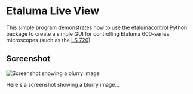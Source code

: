 # Etaluma Live View

This simple program demonstrates how to use the [etalumacontrol](https://github.com/jonasoh/etalumacontrol) Python package to create a simple GUI for controlling Etaluma 600-series microscopes (such as the [LS 720](https://etaluma.com/products/lumascope-720/)).

## Screenshot

![Screenshot showing a blurry image](https://user-images.githubusercontent.com/6480370/129566400-658e678f-e84f-4b1c-ac96-fe1894d27810.png)

Here's a screenshot showing a blurry image...
